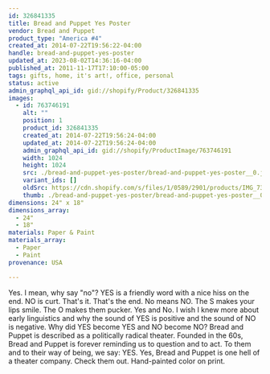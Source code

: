 ```yaml
---
id: 326841335
title: Bread and Puppet Yes Poster
vendor: Bread and Puppet
product_type: "America #4"
created_at: 2014-07-22T19:56:22-04:00
handle: bread-and-puppet-yes-poster
updated_at: 2023-08-02T14:36:16-04:00
published_at: 2011-11-17T17:10:00-05:00
tags: gifts, home, it's art!, office, personal
status: active
admin_graphql_api_id: gid://shopify/Product/326841335
images:
  - id: 763746191
    alt: ""
    position: 1
    product_id: 326841335
    created_at: 2014-07-22T19:56:24-04:00
    updated_at: 2014-07-22T19:56:24-04:00
    admin_graphql_api_id: gid://shopify/ProductImage/763746191
    width: 1024
    height: 1024
    src: ./bread-and-puppet-yes-poster/bread-and-puppet-yes-poster__0.jpg
    variant_ids: []
    oldSrc: https://cdn.shopify.com/s/files/1/0589/2901/products/IMG_7377.jpeg?v=1406073384
    thumb: ./bread-and-puppet-yes-poster/bread-and-puppet-yes-poster__0-thumb.jpg
dimensions: 24" x 18"
dimensions_array:
  - 24"
  - 18"
materials: Paper & Paint
materials_array:
  - Paper
  - Paint
provenance: USA

---
```


Yes. I mean, why say "no"? YES is a friendly word with a nice hiss on the end. NO is curt. That's it. That's the end. No means NO. The S makes your lips smile. The O makes them pucker. Yes and No. I wish I knew more about early linguistics and why the sound of YES is positive and the sound of NO is negative. Why did YES become YES and NO become NO? Bread and Puppet is described as a politically radical theater. Founded in the 60s, Bread and Puppet is forever reminding us to question and to act. To them and to their way of being, we say: YES. Yes, Bread and Puppet is one hell of a theater company. Check them out. Hand-painted color on print.